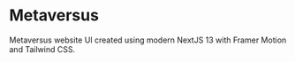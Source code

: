 Metaversus
==========

Metaversus website UI created using modern NextJS 13 with Framer Motion and Tailwind CSS.
